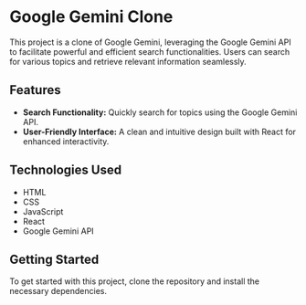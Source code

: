 # Google Gemini Clone

This project is a clone of Google Gemini, leveraging the Google Gemini API to facilitate powerful and efficient search functionalities. Users can search for various topics and retrieve relevant information seamlessly.

## Features

- **Search Functionality:** Quickly search for topics using the Google Gemini API.
- **User-Friendly Interface:** A clean and intuitive design built with React for enhanced interactivity.

## Technologies Used

- HTML
- CSS
- JavaScript
- React
- Google Gemini API

## Getting Started

To get started with this project, clone the repository and install the necessary dependencies.
